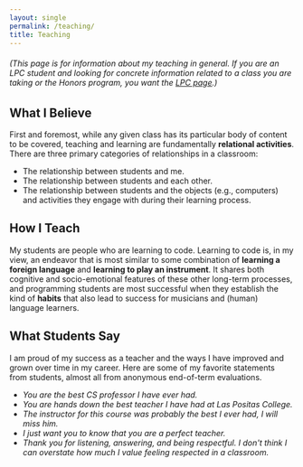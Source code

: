 ```yaml
---
layout: single
permalink: /teaching/
title: Teaching
---
```

###### (This page is for information about my teaching in general. If you are an LPC student and looking for concrete information related to a class you are taking or the Honors program, you want the [LPC page](/lpc/).)

## What I Believe

First and foremost, while any given class has its particular body of content to be covered,
teaching and learning are fundamentally **relational activities**. There are three primary categories of
relationships in a classroom:

- The relationship between students and me.
- The relationship between students and each other.
- The relationship between students and the objects (e.g., computers) and activities they engage with during their learning process.

## How I Teach

My students are people who are learning to code. Learning to code is,
in my view, an endeavor that is most similar to some combination of **learning a foreign language** and
**learning to play an instrument**. It shares both cognitive and socio-emotional features of these other long-term processes, and programming students are most successful when they establish the kind of **habits** that also lead to success for musicians and (human) language learners.

## What Students Say

I am proud of my success as a teacher and the ways I have improved and grown
over time in my career. Here are some of my favorite statements from students,
almost all from anonymous end-of-term evaluations.

* _You are the best CS professor I have ever had._
* _You are hands down the best teacher I have had at Las Positas College._
* _The instructor for this course was probably the best I ever had, I will miss him._
* _I just want you to know that you are a perfect teacher._
* _Thank you for listening, answering, and being respectful. I don't think I can overstate how much I value feeling respected in a classroom._





